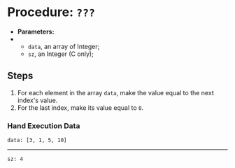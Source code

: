 # Procedure: `???`

- __Parameters:__
- 	- `data`, an array of Integer;
	- `sz`, an Integer (C only);

## Steps

1. For each element in the array `data`, make the value equal to the next index's value.
2. For the last index, make its value equal to `0`.

### Hand Execution Data

	data: [3, 1, 5, 10]
	
---

	sz: 4